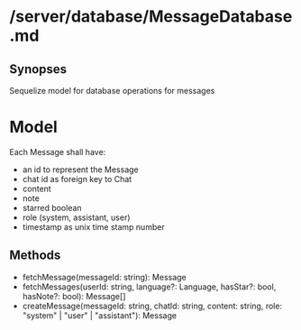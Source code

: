 # /server/database/MessageDatabase.md

## Synopses
Sequelize model for database operations for messages

# Model
Each Message shall have:
- an id to represent the Message
- chat id as foreign key to Chat
- content
- note
- starred boolean
- role (system, assistant, user)
- timestamp as unix time stamp number

## Methods
- fetchMessage(messageId: string): Message
- fetchMessages(userId: string, language?: Language, hasStar?: bool, hasNote?: bool): Message[]
- createMessage(messageId: string, chatId: string, content: string, role: "system" | "user" | "assistant"): Message
